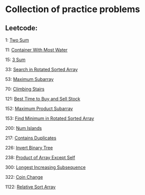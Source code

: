 # Collection of practice problems

## Leetcode:

1: [Two Sum](https://leetcode.com/problems/two-sum)

11: [Container With Most Water](https://leetcode.com/problems/container-with-most-water/)

15: [3 Sum](https://leetcode.com/problems/3sum/)

33: [Search in Rotated Sorted Array](https://leetcode.com/problems/search-in-rotated-sorted-array/)

53: [Maximum Subarray](https://leetcode.com/problems/maximum-subarray/)

70: [Climbing Stairs](https://leetcode.com/problems/climbing-stairs/)

121: [Best Time to Buy and Sell Stock](https://leetcode.com/problems/best-time-to-buy-and-sell-stock/)

152: [Maximum Product Subarray](https://leetcode.com/problems/maximum-product-subarray/)

153: [Find Minimum in Rotated Sorted Array](https://leetcode.com/problems/find-minimum-in-rotated-sorted-array/)

200: [Num Islands](https://leetcode.com/problems/number-of-islands/)

217: [Contains Duplicates](https://leetcode.com/problems/contains-duplicate/)

226: [Invert Binary Tree](https://leetcode.com/problems/invert-binary-tree/)

238: [Product of Array Except Self](https://leetcode.com/problems/product-of-array-except-self/)

300: [Longest Increasing Subsequence](https://leetcode.com/problems/longest-increasing-subsequence/)

322: [Coin Change](https://leetcode.com/problems/coin-change/)

1122: [Relative Sort Array](https://leetcode.com/problems/relative-sort-array/)
